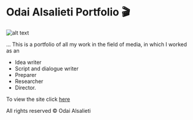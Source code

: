 # Odai Alsalieti Portfolio :clapper:
![alt text](https://github.com/odaiodai2021/odaiodai2021.github.io/master/images/logo.png "Logo")

... This is a portfolio of all my work in the field of media, in which I worked as an 
- Idea writer
- Script and dialogue writer
- Preparer
- Researcher
- Director.

To view the site click [here](https://odaiodai2021.github.io/)

All rights reserved © Odai Alsalieti
